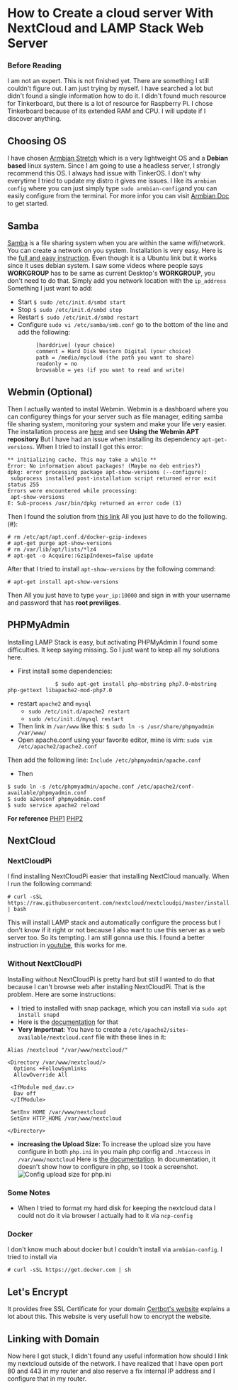 # How to Create a cloud server With NextCloud and LAMP Stack Web Server 

### Before Reading
I am not an expert. This is not finished yet. There are something I still couldn't figure out. I am just trying by myself. I have searched a lot but didn't found a single information how to do it. I didn't found much resource for Tinkerboard, but there is a lot of resource for Raspberry Pi. I chose Tinkerboard because of its extended RAM and CPU. I will update if I discover anything.

## Choosing OS
I have chosen [Armbian Stretch](https://www.armbian.com/tinkerboard/) which is a very lightweight OS and a __Debian based__ linux system. Since I am going to use a headless server, I strongly recommend this OS. I always had issue with TinkerOS. I don't why everytime I tried to update my distro it gives me issues. I like its `armbian config` where you can just simply type `sudo armbian-config`and you can easily configure from the terminal. For more infor you can visit [Armbian Doc](https://docs.armbian.com/) to get started.

## Samba
[Samba](https://www.samba.org) is a file sharing system when you are within the same wifi/network. You can create a network on you system. Installation is very easy. Here is the [full and easy instruction](https://tutorials.ubuntu.com/tutorial/install-and-configure-samba#0). Even though it is a Ubuntu link but it works since it uses debian system. I saw some videos where people says **WORKGROUP** has to be same as current Desktop's **WORKGROUP**, you don't need to do that. Simply add you network location with the `ip_address` Something I just want to add:
- Start `$ sudo /etc/init.d/smbd start`
- Stop `$ sudo /etc/init.d/smbd stop`
- Restart `$ sudo /etc/init.d/smbd restart`
- Configure `sudo vi /etc/samba/smb.conf` go to the bottom of the line and add the following:
```
         [harddrive] (your choice)
         comment = Hard Disk Western Digital (your choice)
         path = /media/mycloud (the path you want to share)
         readonly = no
         browsable = yes (if you want to read and write)
```

## Webmin (Optional)
Then I actually wanted to instal Webmin. Webmin is a dashboard where you can configurey things for your server such as file manager, editing samba file sharing system, monitoring your system and make your life very easier. The installation process are [here](http://www.webmin.com/deb.html) and see **Using the Webmin APT repository**
But I have had an issue when installing its dependency `apt-get-versions`. When I tried to install I got this error:
```
** initializing cache. This may take a while **
Error: No information about packages! (Maybe no deb entries?)
dpkg: error processing package apt-show-versions (--configure):
 subprocess installed post-installation script returned error exit status 255
Errors were encountered while processing:
 apt-show-versions
E: Sub-process /usr/bin/dpkg returned an error code (1)

```
Then I found the solution from [this link](https://askubuntu.com/questions/916199/install-apt-show-versions-inside-an-ubuntu-docker-container)
All you just have to do the following.(#):

```
# rm /etc/apt/apt.conf.d/docker-gzip-indexes
# apt-get purge apt-show-versions
# rm /var/lib/apt/lists/*lz4
# apt-get -o Acquire::GzipIndexes=false update

```
After that I tried to install `apt-show-versions` by the following command:
```
# apt-get install apt-show-versions
```
Then All you just have to type `your_ip:10000` and sign in with your username and password that has **root previliges**.

## PHPMyAdmin
Installing LAMP Stack is easy, but activating PHPMyAdmin I found some difficulties. It keep saying missing. So I just want to keep all my solutions here.
- First install some dependencies: 
```               
               $ sudo apt-get install php-mbstring php7.0-mbstring php-gettext libapache2-mod-php7.0
```
- restart `apache2` and `mysql`
  - `sudo /etc/init.d/apache2 restart`
  - `sudo /etc/init.d/mysql restart`
- Then link in `/var/www` like this: `$ sudo ln -s /usr/share/phpmyadmin /var/www/`
- Open apache.conf using your favorite editor, mine is vim: `sudo vim /etc/apache2/apache2.conf`

Then add the following line: `Include /etc/phpmyadmin/apache.conf`

- Then
```
$ sudo ln -s /etc/phpmyadmin/apache.conf /etc/apache2/conf-available/phpmyadmin.conf
$ sudo a2enconf phpmyadmin.conf
$ sudo service apache2 reload
```

**For reference** [PHP1](https://stackoverflow.com/questions/10769148/extension-mysqli-is-missing-phpmyadmin-doesnt-work) [PHP2](https://askubuntu.com/questions/387062/how-to-solve-the-phpmyadmin-not-found-issue-after-upgrading-php-and-apache)
## NextCloud

### NextCloudPi
I find installing NextCloudPi easier that installing NextCloud manually. When I run the following command:
```
# curl -sSL https://raw.githubusercontent.com/nextcloud/nextcloudpi/master/install.sh | bash
```
This will install LAMP stack and automatically configure the process but I don't know if it right or not because I also want to use this server as a web server too. So its tempting. I am still gonna use this.
I found a better instruction in [youtube](https://www.youtube.com/watch?v=oIYg2O_ilbw), this works for me.

### Without NextCloudPi
Installing without NextCloudPi is pretty hard but still I wanted to do that because I can't browse web after installing NextCloudPi. That is the problem. Here are some instructions:

- I tried to installed with snap package, which you can install via `sudo apt install snapd`
- Here is the [documentation](https://docs.nextcloud.com/server/14/admin_manual/installation/source_installation.html#) for that
- **Very Importnat**: You have to create a `/etc/apache2/sites-available/nextcloud.conf` file with these lines in it:
```
Alias /nextcloud "/var/www/nextcloud/"

<Directory /var/www/nextcloud/>
  Options +FollowSymlinks
  AllowOverride All

 <IfModule mod_dav.c>
  Dav off
 </IfModule>

 SetEnv HOME /var/www/nextcloud
 SetEnv HTTP_HOME /var/www/nextcloud

</Directory>
```
- __increasing the Upload Size:__ To increase the upload size you have configure in both `php.ini` in you main php config and `.htaccess` in `/var/www/nextcloud` Here is [the documentation](https://docs.nextcloud.com/server/14/admin_manual/configuration_files/big_file_upload_configuration.html?highlight=limit). In documentation, it doesn't show how to configure in php, so I took a screenshot.
![Config upload size for php.ini](tinkerboard_server/config_upload_size.jpg)
      

### Some Notes

- When I tried to format my hard disk for keeping the nextcloud data I could not do it via browser I actually had to it via `ncp-config`

### Docker
I don't know much about docker but I couldn't install via `armbian-config`. I tried to install via 

```
# curl -sSL https://get.docker.com | sh
```

## Let's Encrypt
It provides free SSL Certificate for your domain [Certbot's website](https://certbot.eff.org/lets-encrypt/debianstretch-apache) explains a lot about this. This website is very usefull how to encrypt the website.
## Linking with Domain
Now here I got stuck, I didn't found any useful information how should I link my nextcloud outside of the network. I have realized that I have open port 80 and 443 in my router and also reserve a fix internal IP address and I configure that in my router. 
